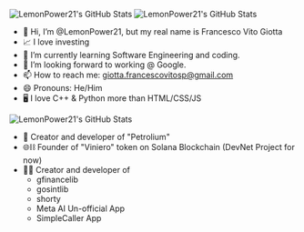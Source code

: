 <img src="https://github-readme-stats.vercel.app/api?username=LemonPower21&theme=dark&show_icons=true&hide_border=true&count_private=true" alt="LemonPower21's GitHub Stats" /> <img src="https://streak-stats.demolab.com?user=LemonPower21&theme=dark&hide_border=true" alt="LemonPower21's GitHub Stats" />

- 👋 Hi, I’m @LemonPower21, but my real name is Francesco Vito Giotta
- 📈 I love investing
- 🌱 I’m currently learning Software Engineering and coding.
- 💞️ I’m looking forward to working @ Google.
- 📫 How to reach me: giotta.francescovitosp@gmail.com
- 😄 Pronouns: He/Him
- 🖥️ I love C++ & Python more than HTML/CSS/JS

<img src="https://github-readme-stats.vercel.app/api/top-langs/?username=LemonPower21&theme=dark&show_icons=true&hide_border=true&layout=compact" alt="LemonPower21's GitHub Stats" />
  
- 🤖 Creator and developer of "Petrolium"
- 🌐⛓️ Founder of "Viniero" token on Solana Blockchain (DevNet Project for now)
- 👨‍💻 Creator and developer of
  + gfinancelib
  + gosintlib
  + shorty
  + Meta AI Un-official App
  + SimpleCaller App


<!---
LemonPower21/LemonPower21 is a ✨ special ✨ repository because its `README.md` (this file) appears on your GitHub profile.
You can click the Preview link to take a look at your changes.
--->
